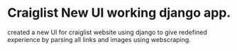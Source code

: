 # Craiglist New UI working django app.

created a new UI for craiglist website using django to give redefined experience by parsing all links and images using webscraping.
